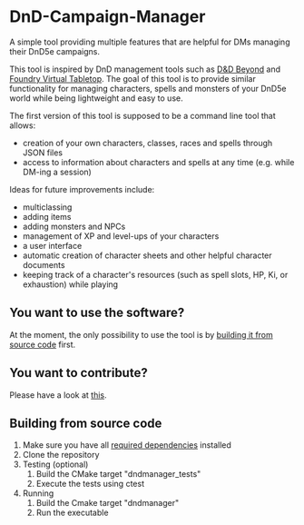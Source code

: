 # DnD-Campaign-Manager
A simple tool providing multiple features that are helpful for DMs managing their DnD5e campaigns.

This tool is inspired by DnD management tools such as [D&D Beyond](https://www.dndbeyond.com/) and [Foundry Virtual Tabletop](https://foundryvtt.com/).
The goal of this tool is to provide similar functionality for managing characters, spells and monsters of your DnD5e world while being lightweight and easy to use.

The first version of this tool is supposed to be a command line tool that allows:
- creation of your own characters, classes, races and spells through JSON files
- access to information about characters and spells at any time (e.g. while DM-ing a session)

Ideas for future improvements include:
- multiclassing
- adding items
- adding monsters and NPCs
- management of XP and level-ups of your characters
- a user interface
- automatic creation of character sheets and other helpful character documents
- keeping track of a character's resources (such as spell slots, HP, Ki, or exhaustion) while playing

## You want to use the software?

At the moment, the only possibility to use the tool is by [building it from source code](#building-from-source-code) first.

## You want to contribute?

Please have a look at [this](CONTRIBUTING.md).

## Building from source code

1. Make sure you have all [required dependencies](#requirements) installed
2. Clone the repository
3. Testing (optional)
   1. Build the CMake target "dndmanager_tests"
   2. Execute the tests using ctest
4. Running
   1. Build the Cmake target "dndmanager"
   2. Run the executable
